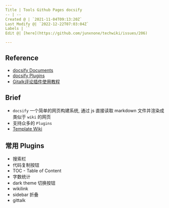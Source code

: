 ```yaml
---
Title | Tools Github Pages docsify
-- | --
Created @ | `2021-11-04T09:13:20Z`
Last Modify @| `2022-12-22T07:03:04Z`
Labels | ``
Edit @| [here](https://github.com/junxnone/techwiki/issues/206)

---
```

## Reference

- [docsify Documents](https://docsify.js.org)
- [docsify Plugins](https://docsify.js.org/#/awesome?id=plugins)
- [Gitalk评论插件使用教程](https://segmentfault.com/a/1190000018072952)


## Brief
- `docsify` 一个简单的网页构建系统, 通过 js 直接读取 markdown 文件并渲染成类似于 `wiki` 的网页 
- 支持众多的 `Plugins`
- [Template Wiki](https://junxnone.github.io/twiki/)


## 常用 Plugins 
- 搜索栏
- 代码复制按钮
- TOC - Table of Content
- 字数统计
- dark theme 切换按钮
- wikilink
- sidebar 折叠
- gittalk


